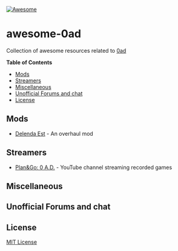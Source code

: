 [![Awesome](https://awesome.re/badge.svg)](https://awesome.re)
# awesome-0ad

Collection of awesome resources related to [0ad](https://play0ad.com/)

**Table of Contents**

- [Mods](#mods)
- [Streamers](#streamers)
- [Miscellaneous](#miscellaneous)
- [Unofficial Forums and chat](#unofficial-forums-and-chat)
- [License](#license)


## Mods

- [Delenda Est](https://github.com/JustusAvramenko/delenda_est) - An overhaul mod

## Streamers

- [Plan&Go: 0 A.D.](https://www.youtube.com/@plan0go) - YouTube channel streaming recorded games

## Miscellaneous


## Unofficial Forums and chat


## License

[MIT License](https://github.com/0ad-matters/awesome-0ad/blob/trunk/LICENSE)
